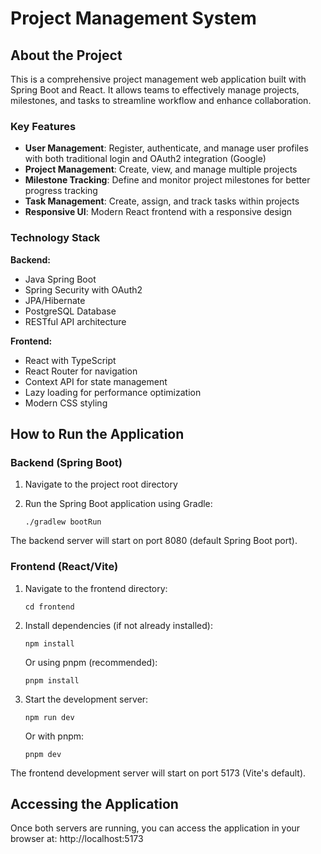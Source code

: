 # Project Management System

## About the Project

This is a comprehensive project management web application built with Spring Boot and React. It allows teams to effectively manage projects, milestones, and tasks to streamline workflow and enhance collaboration.

### Key Features

- **User Management**: Register, authenticate, and manage user profiles with both traditional login and OAuth2 integration (Google)
- **Project Management**: Create, view, and manage multiple projects
- **Milestone Tracking**: Define and monitor project milestones for better progress tracking
- **Task Management**: Create, assign, and track tasks within projects
- **Responsive UI**: Modern React frontend with a responsive design

### Technology Stack

**Backend:**
- Java Spring Boot
- Spring Security with OAuth2
- JPA/Hibernate
- PostgreSQL Database
- RESTful API architecture

**Frontend:**
- React with TypeScript
- React Router for navigation
- Context API for state management
- Lazy loading for performance optimization
- Modern CSS styling

## How to Run the Application

### Backend (Spring Boot)

1. Navigate to the project root directory
2. Run the Spring Boot application using Gradle:

   ```
   ./gradlew bootRun
   ```

The backend server will start on port 8080 (default Spring Boot port).

### Frontend (React/Vite)

1. Navigate to the frontend directory:

   ```
   cd frontend
   ```

2. Install dependencies (if not already installed):

   ```
   npm install
   ```

   Or using pnpm (recommended):

   ```
   pnpm install
   ```

3. Start the development server:

   ```
   npm run dev
   ```

   Or with pnpm:

   ```
   pnpm dev
   ```

The frontend development server will start on port 5173 (Vite's default).

## Accessing the Application

Once both servers are running, you can access the application in your browser at:
http://localhost:5173

